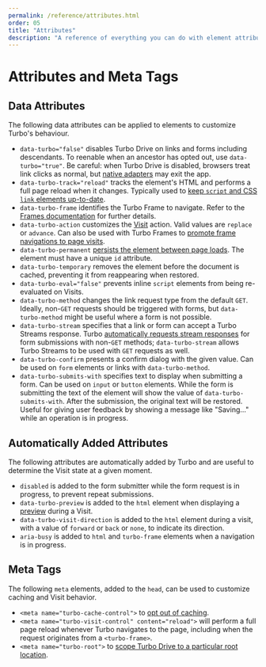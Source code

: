 ```yaml
---
permalink: /reference/attributes.html
order: 05
title: "Attributes"
description: "A reference of everything you can do with element attributes and meta tags."
---
```


# Attributes and Meta Tags

## Data Attributes

The following data attributes can be applied to elements to customize Turbo's behaviour.

* `data-turbo="false"` disables Turbo Drive on links and forms including descendants. To reenable when an ancestor has opted out, use `data-turbo="true"`. Be careful: when Turbo Drive is disabled, browsers treat link clicks as normal, but [native adapters](/handbook/native) may exit the app.
* `data-turbo-track="reload"` tracks the element's HTML and performs a full page reload when it changes. Typically used to [keep `script` and CSS `link` elements up-to-date](/handbook/drive#reloading-when-assets-change).
* `data-turbo-frame` identifies the Turbo Frame to navigate. Refer to the [Frames documentation](/reference/frames) for further details.
* `data-turbo-action` customizes the [Visit](/handbook/drive#page-navigation-basics) action. Valid values are `replace` or `advance`. Can also be used with Turbo Frames to [promote frame navigations to page visits](/handbook/frames#promoting-a-frame-navigation-to-a-page-visit).
* `data-turbo-permanent` [persists the element between page loads](/handbook/building#persisting-elements-across-page-loads). The element must have a unique `id` attribute.
* `data-turbo-temporary` removes the element before the document is cached, preventing it from reappearing when restored.
* `data-turbo-eval="false"` prevents inline `script` elements from being re-evaluated on Visits.
* `data-turbo-method` changes the link request type from the default `GET`. Ideally, non-`GET` requests should be triggered with forms, but `data-turbo-method` might be useful where a form is not possible.
* `data-turbo-stream` specifies that a link or form can accept a Turbo Streams response. Turbo [automatically requests stream responses](/handbook/streams#streaming-from-http-responses) for form submissions with non-`GET` methods; `data-turbo-stream` allows Turbo Streams to be used with `GET` requests as well.
* `data-turbo-confirm` presents a confirm dialog with the given value. Can be used on `form` elements or links with `data-turbo-method`.
* `data-turbo-submits-with` specifies text to display when submitting a form. Can be used on `input` or `button` elements. While the form is submitting the text of the element will show the value of `data-turbo-submits-with`. After the submission, the original text will be restored. Useful for giving user feedback by showing a message like "Saving..." while an operation is in progress.

## Automatically Added Attributes

The following attributes are automatically added by Turbo and are useful to determine the Visit state at a given moment.

* `disabled` is added to the form submitter while the form request is in progress, to prevent repeat submissions.
* `data-turbo-preview` is added to the `html` element when displaying a [preview](/handbook/building#detecting-when-a-preview-is-visible) during a Visit.
* `data-turbo-visit-direction` is added to the `html` element during a visit, with a value of `forward` or `back` or `none`, to indicate its direction.
* `aria-busy` is added to `html` and `turbo-frame` elements when a navigation is in progress.

## Meta Tags

The following `meta` elements, added to the `head`, can be used to customize caching and Visit behavior.

* `<meta name="turbo-cache-control">` to [opt out of caching](/handbook/building#opting-out-of-caching).
* `<meta name="turbo-visit-control" content="reload">` will perform a full page reload whenever Turbo navigates to the page, including when the request originates from a `<turbo-frame>`.
* `<meta name="turbo-root">` to [scope Turbo Drive to a particular root location](/handbook/drive#setting-a-root-location).
